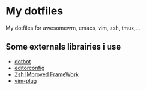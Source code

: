 # My dotfiles

My dotfiles for awesomewm, emacs, vim, zsh, tmux,...

## Some externals librairies i use
  * [dotbot](https://github.com/anishathalye/dotbot/)
  * [editorconfig](https://editorconfig.org/)
  * [Zsh IMproved FrameWork](https://github.com/zimfw/zimfw)
  * [vim-plug](https://github.com/junegunn/vim-plug)
